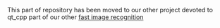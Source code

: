 This part of repository has been moved to our other project devoted to qt_cpp part of our other [fast image recognition](https://github.com/HSE-asavchenko/fast-image-recognition)